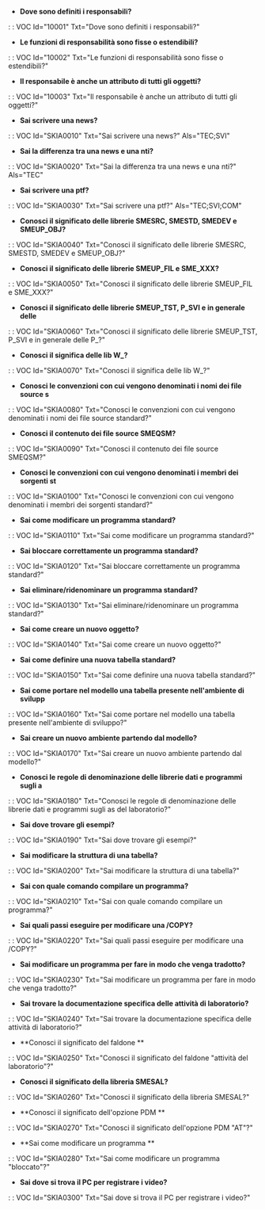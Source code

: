 - **Dove sono definiti i responsabili?**

 :  : VOC Id="10001" Txt="Dove sono definiti i responsabili?"
- **Le funzioni di responsabilità sono fisse o estendibili?**

 :  : VOC Id="10002" Txt="Le funzioni di responsabilità sono fisse o estendibili?"
- **Il responsabile è anche un attributo di tutti gli oggetti?**

 :  : VOC Id="10003" Txt="Il responsabile è anche un attributo di tutti gli oggetti?"
- **Sai scrivere una news?**

 :  : VOC Id="SKIA0010" Txt="Sai scrivere una news?" Als="TEC;SVI"
- **Sai la differenza tra una news e una nti?**

 :  : VOC Id="SKIA0020" Txt="Sai la differenza tra una news e una nti?" Als="TEC"
- **Sai scrivere una ptf?**

 :  : VOC Id="SKIA0030" Txt="Sai scrivere una ptf?" Als="TEC;SVI;COM"
- **Conosci il significato delle librerie SMESRC, SMESTD, SMEDEV e SMEUP_OBJ?**

 :  : VOC Id="SKIA0040" Txt="Conosci il significato delle librerie SMESRC, SMESTD, SMEDEV e SMEUP_OBJ?"
- **Conosci il significato delle librerie SMEUP_FIL e SME_XXX?**

 :  : VOC Id="SKIA0050" Txt="Conosci il significato delle librerie SMEUP_FIL e SME_XXX?"
- **Conosci il significato delle librerie SMEUP_TST, P_SVI e in generale delle**

 :  : VOC Id="SKIA0060" Txt="Conosci il significato delle librerie SMEUP_TST, P_SVI e in generale delle P_?"
- **Conosci il significa delle lib W_?**

 :  : VOC Id="SKIA0070" Txt="Conosci il significa delle lib W_?"
- **Conosci le convenzioni con cui vengono denominati i nomi dei file source s**

 :  : VOC Id="SKIA0080" Txt="Conosci le convenzioni con cui vengono denominati i nomi dei file source standard?"
- **Conosci il contenuto dei file source SMEQSM?**

 :  : VOC Id="SKIA0090" Txt="Conosci il contenuto dei file source SMEQSM?"
- **Conosci le convenzioni con cui vengono denominati i membri dei sorgenti st**

 :  : VOC Id="SKIA0100" Txt="Conosci le convenzioni con cui vengono denominati i membri dei sorgenti standard?"
- **Sai come modificare un programma standard?**

 :  : VOC Id="SKIA0110" Txt="Sai come modificare un programma standard?"
- **Sai bloccare correttamente un programma standard?**

 :  : VOC Id="SKIA0120" Txt="Sai bloccare correttamente un programma standard?"
- **Sai eliminare/ridenominare un programma standard?**

 :  : VOC Id="SKIA0130" Txt="Sai eliminare/ridenominare un programma standard?"
- **Sai come creare un nuovo oggetto?**

 :  : VOC Id="SKIA0140" Txt="Sai come creare un nuovo oggetto?"
- **Sai come definire una nuova tabella standard?**

 :  : VOC Id="SKIA0150" Txt="Sai come definire una nuova tabella standard?"
- **Sai come portare nel modello una tabella presente nell'ambiente di svilupp**

 :  : VOC Id="SKIA0160" Txt="Sai come portare nel modello una tabella presente nell'ambiente di sviluppo?"
- **Sai creare un nuovo ambiente partendo dal modello?**

 :  : VOC Id="SKIA0170" Txt="Sai creare un nuovo ambiente partendo dal modello?"
- **Conosci le regole di denominazione delle librerie dati e programmi sugli a**

 :  : VOC Id="SKIA0180" Txt="Conosci le regole di denominazione delle librerie dati e programmi sugli as del laboratorio?"
- **Sai dove trovare gli esempi?**

 :  : VOC Id="SKIA0190" Txt="Sai dove trovare gli esempi?"
- **Sai modificare la struttura di una tabella?**

 :  : VOC Id="SKIA0200" Txt="Sai modificare la struttura di una tabella?"
- **Sai con quale comando compilare un programma?**

 :  : VOC Id="SKIA0210" Txt="Sai con quale comando compilare un programma?"
- **Sai quali passi eseguire per modificare una /COPY?**

 :  : VOC Id="SKIA0220" Txt="Sai quali passi eseguire per modificare una /COPY?"
- **Sai modificare un programma per fare in modo che venga tradotto?**

 :  : VOC Id="SKIA0230" Txt="Sai modificare un programma per fare in modo che venga tradotto?"
- **Sai trovare la documentazione specifica delle attività di laboratorio?**

 :  : VOC Id="SKIA0240" Txt="Sai trovare la documentazione specifica delle attività di laboratorio?"
- **Conosci il significato del faldone **

 :  : VOC Id="SKIA0250" Txt="Conosci il significato del faldone "attività del laboratorio"?"
- **Conosci il significato della libreria SMESAL?**

 :  : VOC Id="SKIA0260" Txt="Conosci il significato della libreria SMESAL?"
- **Conosci il significato dell'opzione PDM **

 :  : VOC Id="SKIA0270" Txt="Conosci il significato dell'opzione PDM "AT"?"
- **Sai come modificare un programma **

 :  : VOC Id="SKIA0280" Txt="Sai come modificare un programma "bloccato"?"
- **Sai dove si trova il PC per registrare i video?**

 :  : VOC Id="SKIA0300" Txt="Sai dove si trova il PC per registrare i video?"

